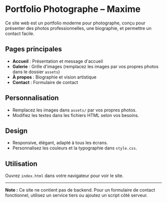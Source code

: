 # Portfolio Photographe – Maxime

Ce site web est un portfolio moderne pour photographe, conçu pour présenter des photos professionnelles, une biographie, et permettre un contact facile.

## Pages principales
- **Accueil** : Présentation et message d'accueil
- **Galerie** : Grille d'images (remplacez les images par vos propres photos dans le dossier `assets`)
- **À propos** : Biographie et vision artistique
- **Contact** : Formulaire de contact

## Personnalisation
- Remplacez les images dans `assets/` par vos propres photos.
- Modifiez les textes dans les fichiers HTML selon vos besoins.

## Design
- Responsive, élégant, adapté à tous les écrans.
- Personnalisez les couleurs et la typographie dans `style.css`.

## Utilisation
Ouvrez `index.html` dans votre navigateur pour voir le site.

---

**Note :** Ce site ne contient pas de backend. Pour un formulaire de contact fonctionnel, utilisez un service tiers ou ajoutez un script côté serveur.